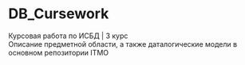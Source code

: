 # DB_Cursework
Курсовая работа по ИСБД | 3 курс  
Описание предметной области, а также даталогические модели в основном репозитории ITMO
